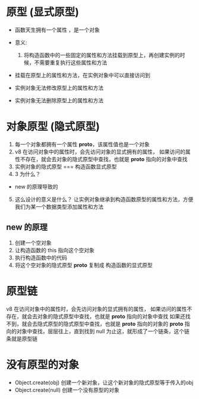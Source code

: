 # 原型 (显式原型)
-  函数天生拥有一个属性 ，是一个对象
- 意义:
  1. 将构造函数中的一些固定的属性和方法挂载到原型上，再创建实例的时候，不需要重复执行这些属性和方法

- 挂载在原型上的属性和方法，在实例对象中可以直接访问到

- 实例对象无法修改原型上的属性和方法
- 实例对象无法删除原型上的属性和方法

# 对象原型 (隐式原型)
1. 每一个对象都拥有一个属性 __proto__，该属性值也是一个对象
2. v8 在访问对象中的属性时，会先访问对象的显式拥有的属性，
   如果访问的属性不存在，就会去对象的隐式原型中查找，也就是 __proto__ 指向的对象中查找
3. 实例对象的隐式原型 === 构造函数显式原型
4. 3 为什么？
  - new 的原理导致的
5.  这么设计的意义是什么？
  让实例对象继承到构造函数原型的属性和方法，方便我们为某一个数据类型添加属性和方法

## new 的原理
1. 创建一个空对象
2. 让构造函数的 this 指向这个空对象
3. 执行构造函数中的代码
4. 将这个空对象的隐式原型 __proto__ 复制成 构造函数的显式原型

# 原型链 
  v8 在访问对象中的属性时，会先访问对象的显式拥有的属性，
  如果访问的属性不存在，就会去对象的隐式原型中查找，也就是 __proto__ 指向的对象中查找
  如果还找不到，就会去隐式原型的隐式原型中查找，也就是 __proto__ 指向的对象的 __proto__ 指向的对象中查找，层层往上，直到找到 null 为止这，就形成了一个链条，这个链条就是原型链

  # 没有原型的对象
  - Object.create(obj) 创建一个新对象，让这个新对象的隐式原型等于传入的obj
  - Object.create(null) 创建一个没有原型的对象